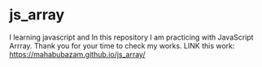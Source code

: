 # js_array
I learning javascript and In this repository I am practicing with JavaScript Arrray. Thank you for your time to check my works. LINK this work:  https://mahabubazam.github.io/js_array/
